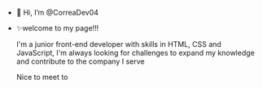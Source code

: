 - 👋 Hi, I’m @CorreaDev04

- ✨welcome to my page!!!

  I'm a junior front-end developer with skills in HTML, CSS and JavaScript, I'm always looking for challenges to expand my knowledge and contribute to the company I serve

  Nice to meet to
  
<!---
CorreaDev04/CorreaDev04 is a ✨ special ✨ repository because its `README.md` (this file) appears on your GitHub profile.
You can click the Preview link to take a look at your changes.
--->
